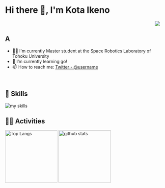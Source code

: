 # Hi there 👋, I'm Kota Ikeno
<!-- 1. GitHub username -->
<div align="right">
  <img src="https://github.com/mendelas" />
</div>


<!-- 2. profile -->
## A

- 🧑‍💻 I'm currently Master student at the Space Robotics Laboratory of Tohoku University
- 🌱 I’m currently learning go!
- 📫 How to reach me: [Twitter - @username](https://twitter.com/username)
<br>


<!-- 3. technology stack -->
<!-- light mode：theme=light, dark mode：theme=dark -->
<!-- choice of icon：https://arc.net/l/quote/zizyykfh -->
## 🌱 Skills
<img alt="my skills" src="https://skillicons.dev/icons?theme=light&perline=7&i=cpp,python,kotlin,dart,matlab,flutter,docker" />
<br>


<!-- 4. GitHub username -->
<!-- light mode：theme=light, dark mode：theme=vue-dark  -->
## 🏃‍♀️ Activities
<div align="left"> 
  <img alt="Top Langs" height="170px" src="https://github-readme-stats.vercel.app/api?username=mendelas&theme=light&layout=compact" />
  <img alt="github stats" height="170px" src="https://github-readme-stats.vercel.app/api/top-langs/?username=mendelas&theme=vue-dark&layout=compact" />
</div>


<!--
This repository is a ✨ _special_ ✨ repository because its `README.md` (this file) appears on your GitHub profile.

Here are some ideas to get you started:

- 🔭 I’m currently working on ...
- 🌱 I’m currently learning ...
- 👯 I’m looking to collaborate on ...
- 🤔 I’m looking for help with ...
- 💬 Ask me about ...
- 📫 How to reach me: ...
- 😄 Pronouns: ...
- ⚡ Fun fact: ...
-->

